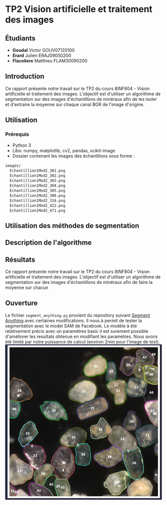 # TP2 Vision artificielle et traitement des images

## Étudiants

-   **Goudal** Victor GOUV07120100
-   **Erard** Julien ERAJ09050200
-   **Flaceliere** Matthieu FLAM30090200

## Introduction

Ce rapport présente notre travail sur le TP2 du cours 8INF804 - Vision artificielle et traitement des images. L'objectif est d'utiliser un algorithme de segmentation sur des images d'échantillons de minéraux afin de les isoler et d'extraire la moyenne sur chaque canal BGR de l'image d'origine.

## Utilisation

### Prérequis

-   Python 3
-   Libs: numpy, matplotlib, cv2, pandas, scikit-image
-   Dossier contenant les images des échantillons sous forme :

```
images/
  Echantillion1Mod2_301.png
  Echantillion1Mod2_302.png
  Echantillion1Mod2_303.png
  Echantillion1Mod2_304.png
  Echantillion1Mod2_305.png
  Echantillion1Mod2_306.png
  Echantillion1Mod2_316.png
  Echantillion1Mod2_422.png
  Echantillion1Mod2_471.png
```

## Utilisation des méthodes de segmentation

## Description de l'algorithme

## Résultats

Ce rapport présente notre travail sur le TP2 du cours 8INF804 - Vision artificielle et traitement des images. L'objectif est d'utiliser un algorithme de segmentation sur des images d'échantillons de minéraux afin de faire la moyenne sur chacun

## Ouverture

Le fichier `segment_anything.py` provient du repository suivant [Segment Anything](https://github.com/facebookresearch/segment-anything) avec certaines modifications. Il nous à permit de tester la segmentation avec le model SAM de Facebook. Le modèle à été relativement précis avec un paramètres basic il est surement possible d'améliorer les resultats obtenue en modifiant les paramètres. Nous avons été limité par notre puissance de calcul (environ 2min pour l'image de test).
![SAM](./images_docs/SAM.png)
